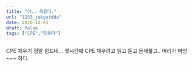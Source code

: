 ```yaml
---
title: "아.. 죽겠다."
url: "1203_jukgetdda"
date: 2020-12-03
draft: false
tags: ["CPE","힘들다"]
---
```

CPE 채우기 정말 힘드네... 몇시간째 CPE 채우려고 읽고 듣고 문제풀고.. 머리가 머엉~~~ 하다.
